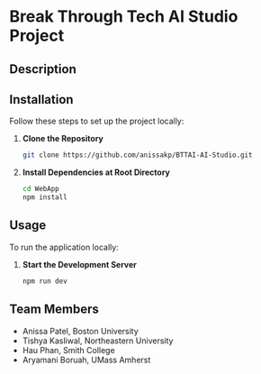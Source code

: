 # Break Through Tech AI Studio Project

## Description

## Installation
Follow these steps to set up the project locally:

1. **Clone the Repository**
   ```bash
   git clone https://github.com/anissakp/BTTAI-AI-Studio.git
   ```

2. **Install Dependencies at Root Directory**
   ```bash
   cd WebApp
   npm install
   ```

## Usage
To run the application locally:

1. **Start the Development Server**
   ```bash
   npm run dev
   ```

## Team Members
- Anissa Patel, Boston University
- Tishya Kasliwal, Northeastern University
- Hau Phan, Smith College
- Aryamani Boruah, UMass Amherst

